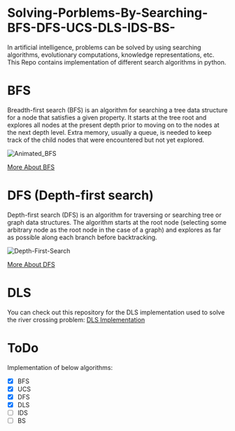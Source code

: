 # Solving-Porblems-By-Searching-BFS-DFS-UCS-DLS-IDS-BS-

In artificial intelligence, problems can be solved by using searching algorithms, evolutionary computations, knowledge representations, etc.
This Repo contains implementation of different search algorithms in python.

# BFS 

Breadth-first search (BFS) is an algorithm for searching a tree data structure for a node that satisfies a given property. It starts at the tree root and explores all nodes at the present depth prior to moving on to the nodes at the next depth level. Extra memory, usually a queue, is needed to keep track of the child nodes that were encountered but not yet explored.

![Animated_BFS](https://user-images.githubusercontent.com/47561760/191857456-8be1ad6f-a9f4-4856-8cf7-5bdb14db42e6.gif)

[More About BFS](https://en.wikipedia.org/wiki/Breadth-first_search)

# DFS (Depth-first search)
Depth-first search (DFS) is an algorithm for traversing or searching tree or graph data structures. The algorithm starts at the root node (selecting some arbitrary node as the root node in the case of a graph) and explores as far as possible along each branch before backtracking. 

![Depth-First-Search](https://user-images.githubusercontent.com/47561760/192159317-d9302456-c19a-41b4-94bb-0e186cfb4ae0.gif)

[More About DFS](https://en.wikipedia.org/wiki/Depth-first_search)

# DLS
You can check out this repository for the DLS implementation used to solve the river crossing problem: 
[DLS Implementation](https://github.com/sobhanshukueian/River-Crossing-Problem-by-DLS)

# ToDo

Implementation of below algorithms: 
- [x] BFS
- [x] UCS
- [x] DFS
- [x] DLS
- [ ] IDS
- [ ] BS
